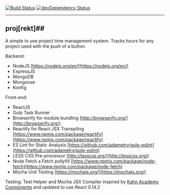 [![Build Status](https://travis-ci.org/PeteLevineA/projrekt.svg?branch=master)](https://travis-ci.org/PeteLevineA/projrekt) [![devDependency Status](https://david-dm.org/PeteLevineA/projrekt/dev-status.svg)](https://david-dm.org/PeteLevineA/projrekt#info=devDependencies)

----------
## proj[rekt]##

A simple to use project time management system. Tracks hours for any project used with the push of a button.

Backend:

 - NodeJS [https://nodejs.org/en/](https://nodejs.org/en/)
 - ExpressJS
 - MongoDB
 - Mongoose
 - Konfig

Front-end:

 - ReactJS
 - Gulp Task Runner
 - Browserify for module bundling [http://browserify.org/](http://browserify.org/)
 - Reactify for React JSX Transpiling [https://www.npmjs.com/package/reactify](https://www.npmjs.com/package/reactify)
 - ES Lint for Static Analysis [https://github.com/adametry/gulp-eslint](https://github.com/adametry/gulp-eslint)
 - LESS CSS Pre-processor [http://lesscss.org/](http://lesscss.org/)
 - Node Fetch a Fetch pollyfill [https://www.npmjs.com/package/node-fetch](https://www.npmjs.com/package/node-fetch)
 - Mocha Unit Testing [https://mochajs.org/](https://mochajs.org/)
 
 Testing:
 Test Helper and Mocha JSX Compiler inspired by [Kahn Academy Components](https://github.com/Khan/react-components) and updated to use React 0.14.2